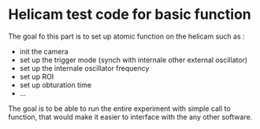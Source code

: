 # Helicam test code for basic function

The goal fo this part is to set up atomic function on the helicam such as :
- init the camera
- set up the trigger mode (synch with internale other external oscillator)
- set up the internale oscillator frequency
- set up ROI
- set up obturation time
- ...

The goal is to be able to run the entire experiment with simple call to function, that would make it easier to interface with the any other software.
